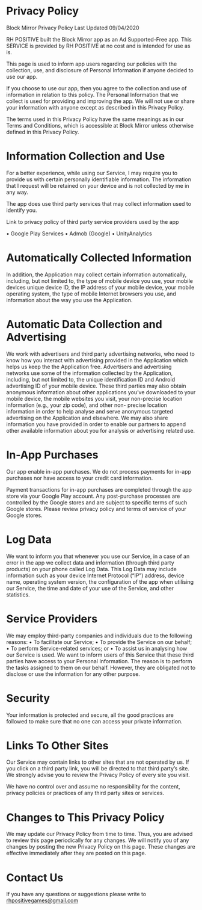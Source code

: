 # Privacy Policy
 
Block Mirror Privacy Policy
Last Updated 09/04/2020
 
RH POSITIVE built the Block Mirror app as an Ad Supported-Free app. This SERVICE is provided by RH POSITIVE at no cost and is intended for use as is.
 
This page is used to inform app users regarding our policies with the collection, use, and disclosure of Personal Information if anyone decided to use our app.
 
If you choose to use our app, then you agree to the collection and use of information in relation to this policy. The Personal Information that we collect is used for providing and improving the app. We will not use or share your information with anyone except as described in this Privacy Policy.
 
The terms used in this Privacy Policy have the same meanings as in our Terms and Conditions, which is accessible at Block Mirror unless otherwise defined in this Privacy Policy.
 

# Information Collection and Use

For a better experience, while using our Service, I may require you to provide us with certain personally identifiable information. The information that I request will be retained on your device and is not collected by me in any way.

The app does use third party services that may collect information used to identify you.

Link to privacy policy of third party service providers used by the app

•	Google Play Services
•	Admob (Google)
•	UnityAnalytics

 
# Automatically Collected Information
 
In addition, the Application may collect certain information automatically, including, but not limited to, the type of mobile device you use, your mobile devices unique device ID, the IP address of your mobile device, your mobile operating system, the type of mobile Internet browsers you use, and information about the way you use the Application.


# Automatic Data Collection and Advertising

We work with advertisers and third party advertising networks, who need to know how you interact with advertising provided in the Application which helps us keep the the Application free. Advertisers and advertising networks use some of the information collected by the Application, including, but not limited to, the unique identification ID and Android advertising ID of your mobile device. These third parties may also obtain anonymous information about other applications you’ve downloaded to your mobile device, the mobile websites you visit, your non-precise location information (e.g., your zip code), and other non- precise location information in order to help analyse and serve anonymous targeted advertising on the Application and elsewhere.
We may also share information you have provided in order to enable our partners to append other available information about you for analysis or advertising related use.
 
# In-App Purchases

Our app enable in-app purchases. We do not process payments for in-app purchases nor have access to your credit card information.

Payment transactions for in-app purchases are completed through the app store via your Google Play account. Any post-purchase processes are controlled by the Google stores and are subject to specific terms of such Google stores. Please review privacy policy and terms of service of your Google stores.

# Log Data

We want to inform you that whenever you use our Service, in a case of an error in the app we collect data and information (through third party products) on your phone called Log Data. This Log Data may include information such as your device Internet Protocol (“IP”) address, device name, operating system version, the configuration of the app when utilising our Service, the time and date of your use of the Service, and other statistics.

# Service Providers

We may employ third-party companies and individuals due to the following reasons:
•	To facilitate our Service;
•	To provide the Service on our behalf;
•	To perform Service-related services; or
•	To assist us in analysing how our Service is used.
We want to inform users of this Service that these third parties have access to your Personal Information. The reason is to perform the tasks assigned to them on our behalf. However, they are obligated not to disclose or use the information for any other purpose.

# Security

Your information is protected and secure, all the good practices are followed to make sure that no one can access your private information.

# Links To Other Sites

Our Service may contain links to other sites that are not operated by us. If you click on a third party link, you will be directed to that third party’s site. We strongly advise you to review the Privacy Policy of every site you visit.

We have no control over and assume no responsibility for the content, privacy policies or practices of any third party sites or services.
 
# Changes to This Privacy Policy

We may update our Privacy Policy from time to time. Thus, you are advised to review this page periodically for any changes. We will notify you of any changes by posting the new Privacy Policy on this page. These changes are effective immediately after they are posted on this page.

# Contact Us

If you have any questions or suggestions please write to rhpositivegames@gmail.com

